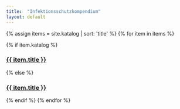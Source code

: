 ```yaml
---
title:  "Infektionsschutzkompendium"
layout: default
---
```

<!-- <form action="{{ site.baseurl }}/search.html" method="get">
  <label for="search-box">Search</label>
  <input type="text" id="search-box" name="query">
  <input type="submit" value="search">
</form> -->


{% assign items = site.katalog | sort: 'title' %}
{% for item in items %}

{% if item.katalog %}
<h3><a href="{{ item.katalog }}">{{ item.title }}</a></h3>
{% else %}
<h3><a href="katalog/{{ item.title | downcase  | replace: ' ', '-' }}.html">{{ item.title }}</a></h3>
{% endif %}
<!--
<ul class="smalllist">
{% if item.interview %}
<span class="blockstyle"><a href="{{ item.interview }}">Interviewleitfaden</a></span>
{% endif %}
{% if item.aktion %}
  <span class="blockstyle"><a href="{{ item.aktion }}">Maßnahmen</a></span>
{% endif %}
{% if item.fortbildung %}
<span class="blockstyle"><a href="{{ item.fortbildung }}">Minifortbildung</a></span>
{% endif %}
</ul>
-->
{% endfor %}

